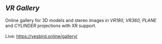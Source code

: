 ## <i>VR Gallery</i>

Online gallery for 3D models and stereo images in <i>VR180, VR360, PLANE</i> and <i>CYLINDER</i> projections with XR support.<br><br>
Live: https://yesbird.online/gallery/
